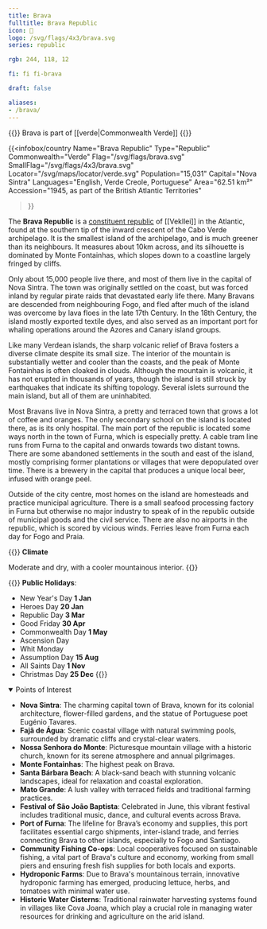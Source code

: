 ```yaml
---
title: Brava
fulltitle: Brava Republic
icon: 🌳
logo: /svg/flags/4x3/brava.svg
series: republic

rgb: 244, 118, 12

fi: fi fi-brava

draft: false

aliases:
- /brava/
---
```

{{<note series>}}
Brava is part of [[verde|Commonwealth Verde]]
{{</note>}}

{{<infobox/country
	 Name="Brava Republic"
	 Type="Republic"
	 Commonwealth="Verde"
	 Flag="/svg/flags/brava.svg"
	 SmallFlag="/svg/flags/4x3/brava.svg"
	 Locator="/svg/maps/locator/verde.svg"
	 Population="15,031"
	 Capital="Nova Sintra"
	 Languages="English, Verde Creole, Portuguese"
	 Area="62.51 km²"
	 Accession="1945, as part of the British Atlantic Territories"
 >}}

The <span class="fi fi-brava"></span> **Brava Republic** is a [constituent republic](/republics/) of [[Vekllei]] in the Atlantic, found at the southern tip of the inward crescent of the Cabo Verde archipelago. It is the smallest island of the archipelago, and is much greener than its neighbours. It measures about 10km across, and its silhouette is dominated by Monte Fontainhas, which slopes down to a coastline largely fringed by cliffs.

Only about 15,000 people live there, and most of them live in the capital of Nova Sintra. The town was originally settled on the coast, but was forced inland by regular pirate raids that devastated early life there. Many Bravans are descended from neighbouring Fogo, and fled after much of the island was overcome by lava floes in the late 17th Century. In the 18th Century, the island mostly exported textile dyes, and also served as an important port for whaling operations around the Azores and Canary island groups.

Like many Verdean islands, the sharp volcanic relief of Brava fosters a diverse climate despite its small size. The interior of the mountain is substantially wetter and cooler than the coasts, and the peak of Monte Fontainhas is often cloaked in clouds. Although the mountain is volcanic, it has not erupted in thousands of years, though the island is still struck by earthquakes that indicate its shifting topology. Several islets surround the main island, but all of them are uninhabited.

Most Bravans live in Nova Sintra, a pretty and terraced town that grows a lot of coffee and oranges. The only secondary school on the island is located there, as is its only hospital. The main port of the republic is located some ways north in the town of Furna, which is especially pretty. A cable tram line runs from Furna to the capital and onwards towards two distant towns. There are some abandoned settlements in the south and east of the island, mostly comprising former plantations or villages that were depopulated over time. There is a brewery in the capital that produces a unique local beer, infused with orange peel.

Outside of the city centre, most homes on the island are homesteads and practice municipal agriculture. There is a small seafood processing factory in Furna but otherwise no major industry to speak of in the republic outside of municipal goods and the civil service. There are also no airports in the republic, which is scored by vicious winds. Ferries leave from Furna each day for Fogo and Praia.

{{<note table>}}
**Climate**

Moderate and dry, with a cooler mountainous interior.
{{</note>}}

{{<note table>}}
**Public Holidays**:

* New Year's Day **1 Jan**
* Heroes Day **20 Jan**
* Republic Day **3 Mar**
* Good Friday **30 Apr**
* Commonwealth Day **1 May**
* Ascension Day
* Whit Monday
* Assumption Day **15 Aug**
* All Saints Day **1 Nov**
* Christmas Day **25 Dec**
{{</note>}}

<details open>
<summary>Points of Interest</summary>

- **Nova Sintra**: The charming capital town of Brava, known for its colonial architecture, flower-filled gardens, and the statue of Portuguese poet Eugénio Tavares.
- **Fajã de Água**: Scenic coastal village with natural swimming pools, surrounded by dramatic cliffs and crystal-clear waters.
- **Nossa Senhora do Monte**: Picturesque mountain village with a historic church, known for its serene atmosphere and annual pilgrimages.
- **Monte Fontainhas**: The highest peak on Brava.
- **Santa Bárbara Beach**: A black-sand beach with stunning volcanic landscapes, ideal for relaxation and coastal exploration.
- **Mato Grande**: A lush valley with terraced fields and traditional farming practices.
- **Festival of São João Baptista**: Celebrated in June, this vibrant festival includes traditional music, dance, and cultural events across Brava.
- **Port of Furna**: The lifeline for Brava’s economy and supplies, this port facilitates essential cargo shipments, inter-island trade, and ferries connecting Brava to other islands, especially to Fogo and Santiago.
- **Community Fishing Co-ops**: Local cooperatives focused on sustainable fishing, a vital part of Brava's culture and economy, working from small piers and ensuring fresh fish supplies for both locals and exports.
- **Hydroponic Farms**: Due to Brava's mountainous terrain, innovative hydroponic farming has emerged, producing lettuce, herbs, and tomatoes with minimal water use.
- **Historic Water Cisterns**: Traditional rainwater harvesting systems found in villages like Cova Joana, which play a crucial role in managing water resources for drinking and agriculture on the arid island.
</details>

